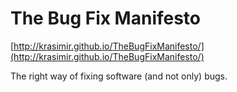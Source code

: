 # The Bug Fix Manifesto

[http://krasimir.github.io/TheBugFixManifesto/](http://krasimir.github.io/TheBugFixManifesto/)

The right way of fixing software (and not only) bugs.
